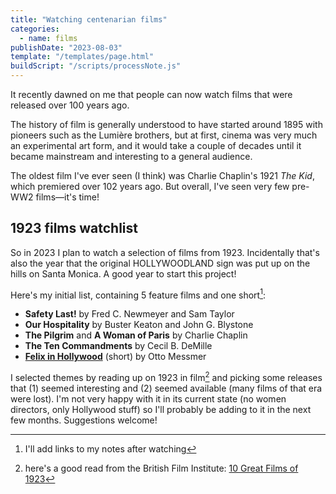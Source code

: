 ```yaml
---
title: "Watching centenarian films"
categories:
  - name: films
publishDate: "2023-08-03"
template: "/templates/page.html"
buildScript: "/scripts/processNote.js"
---
```


It recently dawned on me that people can now watch films that were released over 100 years ago.

The history of film is generally understood to have started around 1895 with pioneers such as the Lumière brothers, but at first, cinema was very much an experimental art form, and it would take a couple of decades until it became mainstream and interesting to a general audience.

The oldest film I've ever seen (I think) was Charlie Chaplin's 1921 _The Kid_, which premiered over 102 years ago. But overall, I've seen very few pre-WW2 films—it's time!

## 1923 films watchlist

So in 2023 I plan to watch a selection of films from 1923. Incidentally that's also the year that the original HOLLYWOODLAND sign was put up on the hills on Santa Monica. A good year to start this project!

Here's my initial list, containing 5 feature films and one short[^1]:

- **Safety Last!** by Fred C. Newmeyer and Sam Taylor
- **Our Hospitality** by Buster Keaton and John G. Blystone
- **The Pilgrim** and **A Woman of Paris** by Charlie Chaplin
- **The Ten Commandments** by Cecil B. DeMille
- [**Felix in Hollywood**](/notes/felix-in-hollywood-by-otto-messmer/) (short) by Otto Messmer

I selected themes by reading up on 1923 in film[^2] and picking some releases that (1) seemed interesting and (2) seemed available (many films of that era were lost). I'm not very happy with it in its current state (no women directors, only Hollywood stuff) so I'll probably be adding to it in the next few months. Suggestions welcome!

[^1]: I'll add links to my notes after watching
[^2]: here's a good read from the British Film Institute: [10 Great Films of 1923](https://www.bfi.org.uk/lists/10-great-films-1923)
